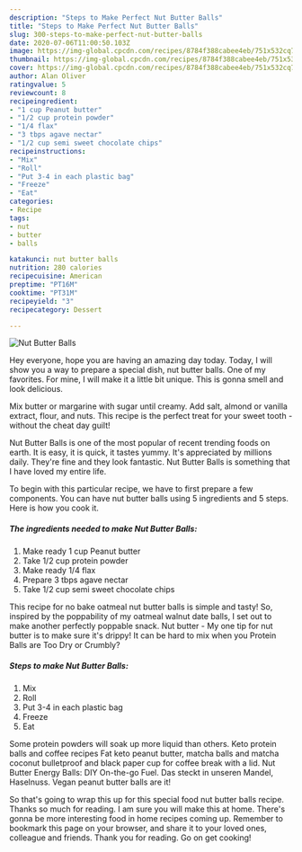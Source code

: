 ```yaml
---
description: "Steps to Make Perfect Nut Butter Balls"
title: "Steps to Make Perfect Nut Butter Balls"
slug: 300-steps-to-make-perfect-nut-butter-balls
date: 2020-07-06T11:00:50.103Z
image: https://img-global.cpcdn.com/recipes/8784f388cabee4eb/751x532cq70/nut-butter-balls-recipe-main-photo.jpg
thumbnail: https://img-global.cpcdn.com/recipes/8784f388cabee4eb/751x532cq70/nut-butter-balls-recipe-main-photo.jpg
cover: https://img-global.cpcdn.com/recipes/8784f388cabee4eb/751x532cq70/nut-butter-balls-recipe-main-photo.jpg
author: Alan Oliver
ratingvalue: 5
reviewcount: 8
recipeingredient:
- "1 cup Peanut butter"
- "1/2 cup protein powder"
- "1/4 flax"
- "3 tbps agave nectar"
- "1/2 cup semi sweet chocolate chips"
recipeinstructions:
- "Mix"
- "Roll"
- "Put 3-4 in each plastic bag"
- "Freeze"
- "Eat"
categories:
- Recipe
tags:
- nut
- butter
- balls

katakunci: nut butter balls 
nutrition: 280 calories
recipecuisine: American
preptime: "PT16M"
cooktime: "PT31M"
recipeyield: "3"
recipecategory: Dessert

---
```



![Nut Butter Balls](https://img-global.cpcdn.com/recipes/8784f388cabee4eb/751x532cq70/nut-butter-balls-recipe-main-photo.jpg)

Hey everyone, hope you are having an amazing day today. Today, I will show you a way to prepare a special dish, nut butter balls. One of my favorites. For mine, I will make it a little bit unique. This is gonna smell and look delicious.

Mix butter or margarine with sugar until creamy. Add salt, almond or vanilla extract, flour, and nuts. This recipe is the perfect treat for your sweet tooth - without the cheat day guilt!

Nut Butter Balls is one of the most popular of recent trending foods on earth. It is easy, it is quick, it tastes yummy. It's appreciated by millions daily. They're fine and they look fantastic. Nut Butter Balls is something that I have loved my entire life.


To begin with this particular recipe, we have to first prepare a few components. You can have nut butter balls using 5 ingredients and 5 steps. Here is how you cook it.

<!--inarticleads1-->

##### The ingredients needed to make Nut Butter Balls:

1. Make ready 1 cup Peanut butter
1. Take 1/2 cup protein powder
1. Make ready 1/4 flax
1. Prepare 3 tbps agave nectar
1. Take 1/2 cup semi sweet chocolate chips


This recipe for no bake oatmeal nut butter balls is simple and tasty! So, inspired by the poppability of my oatmeal walnut date balls, I set out to make another perfectly poppable snack. Nut butter - My one tip for nut butter is to make sure it&#39;s drippy! It can be hard to mix when you Protein Balls are Too Dry or Crumbly? 

<!--inarticleads2-->

##### Steps to make Nut Butter Balls:

1. Mix
1. Roll
1. Put 3-4 in each plastic bag
1. Freeze
1. Eat


Some protein powders will soak up more liquid than others. Keto protein balls and coffee recipes Fat keto peanut butter, matcha balls and matcha coconut bulletproof and black paper cup for coffee break with a lid. Nut Butter Energy Balls: DIY On-the-go Fuel. Das steckt in unseren Mandel, Haselnuss. Vegan peanut butter balls are it! 

So that's going to wrap this up for this special food nut butter balls recipe. Thanks so much for reading. I am sure you will make this at home. There's gonna be more interesting food in home recipes coming up. Remember to bookmark this page on your browser, and share it to your loved ones, colleague and friends. Thank you for reading. Go on get cooking!
